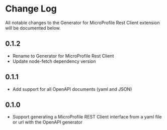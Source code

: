 # Change Log
All notable changes to the Generator for MicroProfile Rest Client extension will be documented below.

## 0.1.2
- Rename to Generator for MicroProfile Rest Client
- Update node-fetch dependency version

## 0.1.1
- Add support for all OpenAPI documents (yaml and JSON)

## 0.1.0
- Support generating a MicroProfile REST Client interface from a yaml file or url with the OpenAPI generator